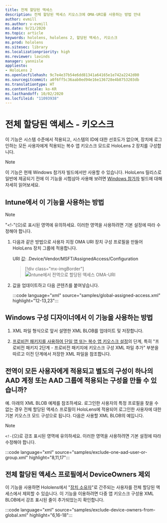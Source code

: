 ```yaml
---
title: 전체 할당된 액세스
description: 전체 할당된 액세스 키오스크에 OMA-URI를 사용하는 방법 안내
author: evmill
ms.author: v-evmill
ms.date: 9/21/2020
ms.topic: article
keywords: hololens, hololens 2, 할당된 액세스, 키오스크
ms.prod: hololens
ms.sitesec: library
ms.localizationpriority: high
ms.reviewer: lavinds
manager: yannisle
appliesto:
- HoloLens 2
ms.openlocfilehash: 9c7e4e37b54e6dd81341a64165e1e742a2242d00
ms.sourcegitcommit: a0f6ff5c36aab0ed94e16e136728e4b8753203db
ms.translationtype: HT
ms.contentlocale: ko-KR
ms.lasthandoff: 10/02/2020
ms.locfileid: "11093938"
---
```

# 전체 할당된 액세스 - 키오스크

이 기능은 시스템 수준에서 적용되고, 시스템의 ID에 대한 선호도가 없으며, 장치에 로그인하는 모든 사용자에게 적용되는 복수 앱 키오스크 모드로 HoloLens 2 장치를 구성합니다. 

> [!NOTE]
> 이 기능은 현재 Windows 참가자 빌드에서만 사용할 수 있습니다. HoloLens 릴리스로 일반에 제공되기 전에 이 기능을 시험삼아 사용해 보려면 [Windows 참가자](hololens-insider.md) 빌드에 대해 자세히 읽어보세요.
 
## Intune에서 이 기능을 사용하는 방법 

> [!NOTE]
> "<!-"(으)로 표시된 영역에 유의하세요. 이러한 영역을 사용하려면 기본 설정에 따라 수정해야 합니다. 

1.  다음과 같은 방법으로 사용자 지정 OMA URI 장치 구성 프로필을 만들어 HoloLens 장치 그룹에 적용합니다. 

    URI 값: .Device/Vendor/MSFT/AssignedAccess/Configuration
   
    > [!div class="mx-imgBorder"]
    > ![Intune에서 전역으로 할당된 액세스 OMA-URI](images/global-assigned-access-omauri.png)

2.  값을 업데이트하고 다음 콘텐츠를 붙여넣습니다. 

    :::code language="xml" source="samples/global-assigned-access.xml" highlight="12-13,23":::

## Windows 구성 디자이너에서 이 기능을 사용하는 방법 
 
1.  XML 파일 형식으로 앞서 설명한 XML BLOB를 업데이트 및 저장합니다. 

2.  [프로비전 패키지를 사용하여 단일 앱 또는 복수 앱 키오스크 설정](https://docs.microsoft.com/hololens/hololens-kiosk#use-a-provisioning-package-to-set-up-a-single-app-or-multi-app-kiosk)의 단계, 특히 "프로비전 패키지 2단계 - 프로비전 패키지에 키오스크 구성 XML 파일 추가" 부분을 따르고 이전 단계에서 저장한 XML 파일을 참조합니다. 

## 전역이 모든 사용자에게 적용되고 별도의 구성이 하나의 AAD 계정 또는 AAD 그룹에 적용되는 구성을 만들 수 있습니까? 

예. 아래의 XML BLOB 예제를 참조하세요. 로그인한 사용자의 특정 프로필을 찾을 수 없는 경우 전체 할당된 액세스 프로필이 HoloLens에 적용되어 로그인한 사용자에 대한 기본 키오스크 모드 구성으로 됩니다. 다음은 사용할 XML BLOB의 예입니다. 

> [!NOTE]
> `<!-`(으)로 강조 표시된 영역에 유의하세요. 이러한 영역을 사용하려면 기본 설정에 따라 수정해야 합니다. 

 :::code language="xml" source="samples/exclude-one-aad-user-or-group.xml" highlight="8,11,17":::

## 전체 할당된 액세스 프로필에서 DeviceOwners 제외

이 기능을 사용하면 Hololens에서 "[장치 소유자](security-adminless-os.md)"로 간주되는 사용자를 전체 할당된 액세스에서 제외할 수 있습니다. 이 기능을 이용하려면 다중 앱 키오스크 구성용 XML BLOB에서 강조 표시된 줄이 추가되었는지 확인합니다. 

 :::code language="xml" source="samples/exclude-device-owners-from-global.xml" highlight="6,16-18":::
 
